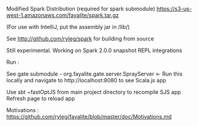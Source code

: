 Modified Spark Distribution (required for spark submodule)
https://s3-us-west-1.amazonaws.com/fayalite/spark.tar.gz

(For use with IntelliJ, put the assembly jar in /lib/)

See http://github.com/ryleg/spark for building from source

Still experimental. Working on Spark 2.0.0 snapshot REPL integrations

Run :

See gate submodule - org.fayalite.gate.server.SprayServer <- Run this locally
and navigate to http://localhost:8080 to see Scala.js app

Use sbt ~fastOptJS from main project directory to recompile SJS app
Refresh page to reload app

Motivations : https://github.com/ryleg/fayalite/blob/master/doc/Motivations.md
